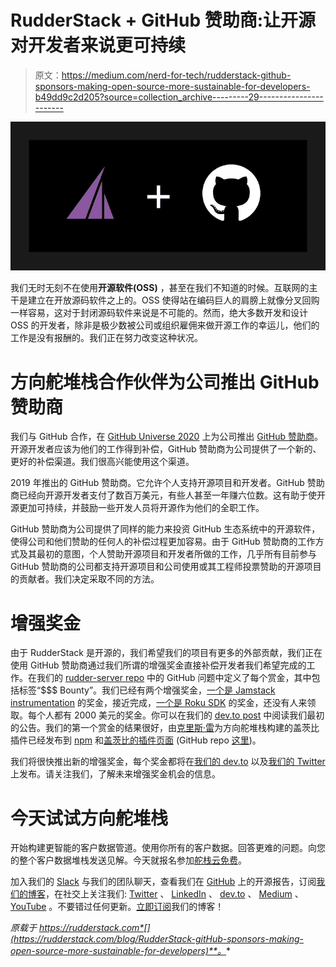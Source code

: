 # RudderStack + GitHub 赞助商:让开源对开发者来说更可持续

> 原文：<https://medium.com/nerd-for-tech/rudderstack-github-sponsors-making-open-source-more-sustainable-for-developers-b49dd9c2d205?source=collection_archive---------29----------------------->

![](img/b5ec178869f948605d9699f99716ece8.png)

我们无时无刻不在使用**开源软件(OSS)** ，甚至在我们不知道的时候。互联网的主干是建立在开放源码软件之上的。OSS 使得站在编码巨人的肩膀上就像分叉回购一样容易，这对于封闭源码软件来说是不可能的。然而，绝大多数开发和设计 OSS 的开发者，除非是极少数被公司或组织雇佣来做开源工作的幸运儿，他们的工作是没有报酬的。我们正在努力改变这种状况。

# 方向舵堆栈合作伙伴为公司推出 GitHub 赞助商

我们与 GitHub 合作，在 [GitHub Universe 2020](https://githubuniverse.com/) 上为公司推出 [GitHub 赞助商](https://github.com/sponsors)。开源开发者应该为他们的工作得到补偿，GitHub 赞助商为公司提供了一个新的、更好的补偿渠道。我们很高兴能使用这个渠道。

2019 年推出的 GitHub 赞助商。它允许个人支持开源项目和开发者。GitHub 赞助商已经向开源开发者支付了数百万美元，有些人甚至一年赚六位数。这有助于使开源更加可持续，并鼓励一些开发人员将开源作为他们的全职工作。

GitHub 赞助商为公司提供了同样的能力来投资 GitHub 生态系统中的开源软件，使得公司和他们赞助的任何人的补偿过程更加容易。由于 GitHub 赞助商的工作方式及其最初的意图，个人赞助开源项目和开发者所做的工作，几乎所有目前参与 GitHub 赞助商的公司都支持开源项目和公司使用或其工程师投票赞助的开源项目的贡献者。我们决定采取不同的方法。

# 增强奖金

由于 RudderStack 是开源的，我们希望我们的项目有更多的外部贡献，我们正在使用 GitHub 赞助商通过我们所谓的增强奖金直接补偿开发者我们希望完成的工作。在我们的 [rudder-server repo](https://github.com/rudderlabs/rudder-server) 中的 GitHub 问题中定义了每个赏金，其中包括标签“$$$ Bounty”。我们已经有两个增强奖金，[一个是 Jamstack instrumentation](https://github.com/rudderlabs/rudder-server/issues/655) 的奖金，接近完成，[一个是 Roku SDK](https://github.com/rudderlabs/rudder-server/issues/656) 的奖金，还没有人来领取。每个人都有 2000 美元的奖金。你可以在我们的 [dev.to post](https://dev.to/rudderstack/devs-wanted-get-paid-to-contribute-to-rudderstack-s-open-source-software-bjp) 中阅读我们最初的公告。我们的第一个赏金的结果很好，由[克里斯·雷](https://github.com/cwray-tech)为方向舵堆栈构建的盖茨比插件已经发布到 [npm](https://www.npmjs.com/package/gatsby-plugin-rudderstack) 和[盖茨比的插件页面](https://www.gatsbyjs.com/plugins/gatsby-plugin-rudderstack/) (GitHub repo [这里](https://github.com/rudderlabs/gatsby-plugin-rudderstack))。

我们将很快推出新的增强奖金，每个奖金都将在[我们的 dev.to](https://dev.to/rudderstack) 以及[我们的 Twitter](https://twitter.com/RudderStack) 上发布。请关注我们，了解未来增强奖金机会的信息。

# 今天试试方向舵堆栈

开始构建更智能的客户数据管道。使用你所有的客户数据。回答更难的问题。向您的整个客户数据堆栈发送见解。今天就报名参加[舵栈云免费](https://app.rudderlabs.com/signup?type=freetrial)。

加入我们的 [Slack](https://resources.rudderstack.com/join-rudderstack-slack) 与我们的团队聊天，查看我们在 [GitHub](https://github.com/rudderlabs) 上的开源报告，订阅[我们的博客](https://rudderstack.com/blog/)，在社交上关注我们: [Twitter](https://twitter.com/RudderStack) 、 [LinkedIn](https://www.linkedin.com/company/rudderlabs/) 、 [dev.to](https://dev.to/rudderstack) 、 [Medium](https://rudderstack.medium.com/) 、 [YouTube](https://www.youtube.com/channel/UCgV-B77bV_-LOmKYHw8jvBw) 。不要错过任何更新。[立即订阅](https://rudderstack.com/blog/)我们的博客！

*原载于 https://rudderstack.com*[](https://rudderstack.com/blog/RudderStack-gitHub-sponsors-making-open-source-more-sustainable-for-developers)**。**